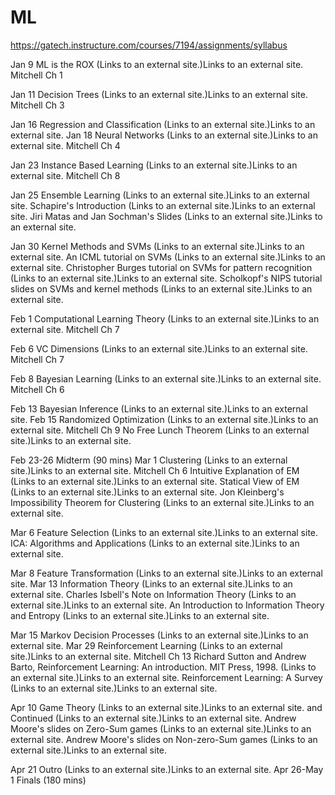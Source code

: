 # ML
https://gatech.instructure.com/courses/7194/assignments/syllabus

Jan 9
ML is the ROX (Links to an external site.)Links to an external site.
Mitchell Ch 1

Jan 11
Decision Trees (Links to an external site.)Links to an external site.
Mitchell Ch 3

Jan 16
Regression and Classification (Links to an external site.)Links to an external site.
Jan 18
Neural Networks (Links to an external site.)Links to an external site.
Mitchell Ch 4

Jan 23
Instance Based Learning (Links to an external site.)Links to an external site.
Mitchell Ch 8

Jan 25
Ensemble Learning (Links to an external site.)Links to an external site.
Schapire's Introduction (Links to an external site.)Links to an external site.
Jiri Matas and Jan Sochman's Slides (Links to an external site.)Links to an external site.

Jan 30
Kernel Methods and SVMs (Links to an external site.)Links to an external site.
An ICML tutorial on SVMs (Links to an external site.)Links to an external site.
Christopher Burges tutorial on SVMs for pattern recognition (Links to an external site.)Links to an external site.
Scholkopf's NIPS tutorial slides on SVMs and kernel methods (Links to an external site.)Links to an external site.

Feb 1
Computational Learning Theory (Links to an external site.)Links to an external site.
Mitchell Ch 7

Feb 6
VC Dimensions (Links to an external site.)Links to an external site.
Mitchell Ch 7

Feb 8
Bayesian Learning (Links to an external site.)Links to an external site.
Mitchell Ch 6

Feb 13
Bayesian Inference (Links to an external site.)Links to an external site.
Feb 15
Randomized Optimization (Links to an external site.)Links to an external site.
Mitchell Ch 9
No Free Lunch Theorem (Links to an external site.)Links to an external site.

Feb 23-26
Midterm (90 mins)
Mar 1
Clustering (Links to an external site.)Links to an external site.
Mitchell Ch 6
Intuitive Explanation of EM (Links to an external site.)Links to an external site.
Statical View of EM (Links to an external site.)Links to an external site.
Jon Kleinberg's Impossibility Theorem for Clustering (Links to an external site.)Links to an external site.

Mar 6
Feature Selection (Links to an external site.)Links to an external site.
ICA: Algorithms and Applications (Links to an external site.)Links to an external site.

Mar 8
Feature Transformation (Links to an external site.)Links to an external site.
Mar 13
Information Theory (Links to an external site.)Links to an external site.
Charles Isbell's Note on Information Theory (Links to an external site.)Links to an external site.
An Introduction to Information Theory and Entropy (Links to an external site.)Links to an external site.

Mar 15
Markov Decision Processes (Links to an external site.)Links to an external site.
Mar 29
Reinforcement Learning (Links to an external site.)Links to an external site.
Mitchell Ch 13
Richard Sutton and Andrew Barto, Reinforcement Learning: An introduction. MIT Press, 1998. (Links to an external site.)Links to an external site.
Reinforcement Learning: A Survey (Links to an external site.)Links to an external site.

Apr 10
Game Theory (Links to an external site.)Links to an external site. and Continued (Links to an external site.)Links to an external site.
Andrew Moore's slides on Zero-Sum games (Links to an external site.)Links to an external site.
Andrew Moore's slides on Non-zero-Sum games (Links to an external site.)Links to an external site.

Apr 21
Outro (Links to an external site.)Links to an external site.
Apr 26-May 1
Finals (180 mins)

